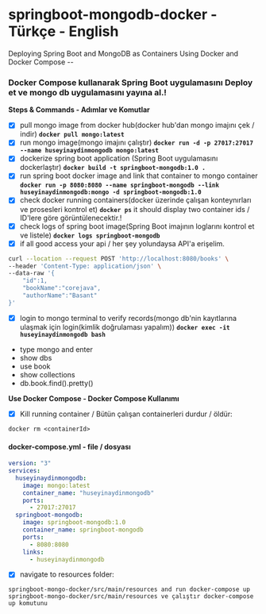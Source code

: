 # springboot-mongodb-docker - Türkçe - English
Deploying Spring Boot and MongoDB as Containers Using Docker and Docker Compose --
### Docker Compose kullanarak Spring Boot uygulamasını Deploy et ve mongo db uygulamasını yayına al.! 

**Steps & Commands - Adımlar ve Komutlar**

- [x] pull mongo image from docker hub(docker hub'dan mongo imajını çek / indir) **`docker pull mongo:latest`**
- [x] run mongo image(mongo imajını çalıştır) **`docker run -d -p 27017:27017 --name huseyinaydinmongodb mongo:latest`**
- [x] dockerize spring boot application (Spring Boot uygulamasını dockerlaştır) **`docker build -t springboot-mongodb:1.0 .`**
- [x] run spring boot docker image and link that container to mongo container 
   **`docker run -p 8080:8080 --name springboot-mongodb --link huseyinaydinmongodb:mongo -d springboot-mongodb:1.0`**
- [x] check docker running containers(docker üzerinde çalışan konteynırları ve prosesleri kontrol et)  **`docker ps`** it should display two container ids / ID'lere göre görüntülenecektir.!
- [x] check logs of spring boot image(Spring Boot imajının loglarını kontrol et ve listele) **`docker logs springboot-mongodb`**
- [x] if all good access your api / her şey yolundaysa API'a erişelim.
```bash script'i : ->
curl --location --request POST 'http://localhost:8080/books' \
--header 'Content-Type: application/json' \
--data-raw '{
    "id":1,
    "bookName":"corejava",
    "authorName":"Basant"
}'
```
- [x] login to mongo terminal to verify records(mongo db'nin kayıtlarına ulaşmak için login(kimlik doğrulaması yapalım)) **`docker exec -it huseyinaydinmongodb bash`**
- type mongo and enter
- show dbs
- use book
- show collections
- db.book.find().pretty()

**Use Docker Compose - Docker Compose Kullanımı**

- [x] Kill running container / Bütün çalışan containerleri durdur / öldür:
```
docker rm <containerId>
```

#### docker-compose.yml - file / dosyası

```yaml
version: "3"
services:
  huseyinaydinmongodb:
    image: mongo:latest
    container_name: "huseyinaydinmongodb"
    ports:
      - 27017:27017
  springboot-mongodb:
    image: springboot-mongodb:1.0
    container_name: springboot-mongodb
    ports:
      - 8080:8080
    links:
      - huseyinaydinmongodb
```
- [x] navigate to resources folder:
```
springboot-mongo-docker/src/main/resources and run docker-compose up
springboot-mongo-docker/src/main/resources ve çalıştır docker-compose up komutunu
```
